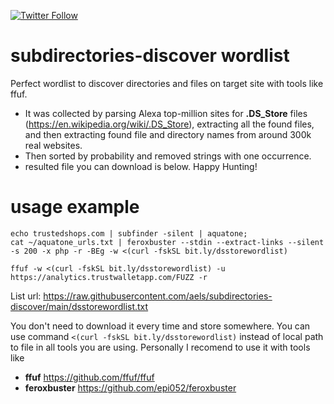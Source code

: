 [![Twitter Follow](https://img.shields.io/twitter/follow/0xbadad?style=social)](https://twitter.com/0xbadad)
# subdirectories-discover wordlist
Perfect wordlist to discover directories and files on target site with tools like ffuf.
- It was collected by parsing Alexa top-million sites for **.DS_Store** files (https://en.wikipedia.org/wiki/.DS_Store), extracting all the found files, and then extracting found file and directory names from around 300k real websites.
- Then sorted by probability and removed strings with one occurrence.
- resulted file you can download is below. Happy Hunting!
# usage example
```
echo trustedshops.com | subfinder -silent | aquatone;
cat ~/aquatone_urls.txt | feroxbuster --stdin --extract-links --silent -s 200 -x php -r -BEg -w <(curl -fskSL bit.ly/dsstorewordlist)
```
```
ffuf -w <(curl -fskSL bit.ly/dsstorewordlist) -u https://analytics.trustwalletapp.com/FUZZ -r
```
List url: https://raw.githubusercontent.com/aels/subdirectories-discover/main/dsstorewordlist.txt

You don't need to download it every time and store somewhere. You can use command `<(curl -fskSL bit.ly/dsstorewordlist)` instead of local path to file in all tools you are using.
Personally I recomend to use it with tools like
- **ffuf** https://github.com/ffuf/ffuf
- **feroxbuster** https://github.com/epi052/feroxbuster
